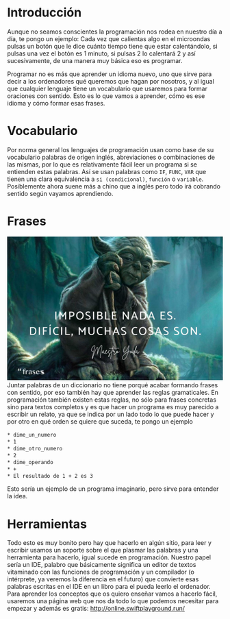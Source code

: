 # Introducción

Aunque no seamos conscientes la programación nos rodea en nuestro día a día, te pongo un ejemplo: Cada vez que calientas algo en el microondas pulsas un botón que le dice cuánto tiempo tiene que estar calentándolo, si pulsas una vez el botón es 1 minuto, si pulsas 2 lo calentará 2 y así sucesivamente, de una manera muy básica eso es programar.


Programar no es más que aprender un idioma nuevo, uno que sirve para decir a los ordenadores qué queremos que hagan por nosotros, y al igual que cualquier lenguaje tiene un vocabulario que usaremos para formar oraciones con sentido. Esto es lo que vamos a aprender, cómo es ese idioma y cómo formar esas frases.

# Vocabulario

Por norma general los lenguajes de programación usan como base de su vocabulario palabras de origen inglés, abreviaciones o combinaciones de las mismas, por lo que es relativamente fácil leer un programa si se entienden estas palabras. Así se usan palabras como `IF`, `FUNC`, `VAR` que tienen una clara equivalencia a `si (condicional)`, `función` o `variable`. Posiblemente ahora suene más a chino que a inglés pero todo irá cobrando sentido según vayamos aprendiendo.

# Frases

![](resources/frases_de_yoda_561_orig.jpg)
Juntar palabras de un diccionario no tiene porqué acabar formando frases con sentido, por eso también hay que aprender las reglas gramaticales. En programación también existen estas reglas, no sólo para frases concretas sino para textos completos y es que hacer un programa es muy parecido a escribir un relato, ya que se indica por un lado todo lo que puede hacer y por otro en qué orden se quiere que suceda, te pongo un ejemplo
```
* dime_un_numero
* 1
* dime_otro_numero
* 2
* dime_operando
* +
* El resultado de 1 + 2 es 3
```
Esto sería un ejemplo de un programa imaginario, pero sirve para entender la idea.

# Herramientas

Todo esto es muy bonito pero hay que hacerlo en algún sitio, para leer y escribir usamos un soporte sobre el que plasmar las palabras y una herramienta para hacerlo, igual sucede en programación. Nuestro papel sería un IDE, palabro que básicamente significa un editor de textos vitaminado con las funciones de programación y un compilador (o intérprete, ya veremos la diferencia en el futuro) que convierte esas palabras escritas en el IDE en un libro para el pueda leerlo el ordenador.
Para aprender los conceptos que os quiero enseñar vamos a hacerlo fácil, usaremos una página web que nos da todo lo que podemos necesitar para empezar y además es gratis: http://online.swiftplayground.run/

